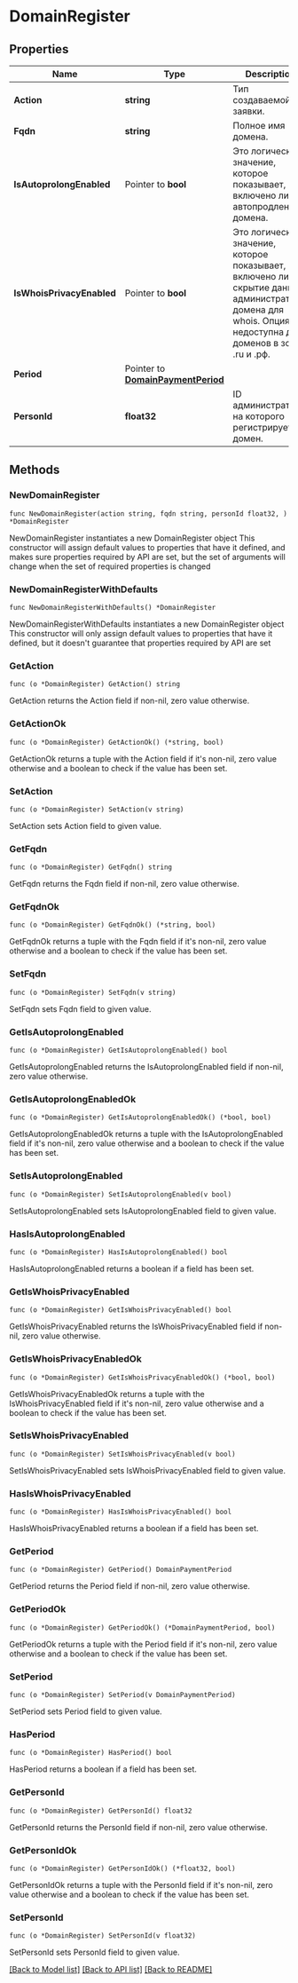 # DomainRegister

## Properties

Name | Type | Description | Notes
------------ | ------------- | ------------- | -------------
**Action** | **string** | Тип создаваемой заявки. | 
**Fqdn** | **string** | Полное имя домена. | 
**IsAutoprolongEnabled** | Pointer to **bool** | Это логическое значение, которое показывает, включено ли автопродление домена. | [optional] 
**IsWhoisPrivacyEnabled** | Pointer to **bool** | Это логическое значение, которое показывает, включено ли скрытие данных администратора домена для whois. Опция недоступна для доменов в зонах .ru и .рф. | [optional] 
**Period** | Pointer to [**DomainPaymentPeriod**](DomainPaymentPeriod.md) |  | [optional] 
**PersonId** | **float32** | ID администратора, на которого регистрируется домен. | 

## Methods

### NewDomainRegister

`func NewDomainRegister(action string, fqdn string, personId float32, ) *DomainRegister`

NewDomainRegister instantiates a new DomainRegister object
This constructor will assign default values to properties that have it defined,
and makes sure properties required by API are set, but the set of arguments
will change when the set of required properties is changed

### NewDomainRegisterWithDefaults

`func NewDomainRegisterWithDefaults() *DomainRegister`

NewDomainRegisterWithDefaults instantiates a new DomainRegister object
This constructor will only assign default values to properties that have it defined,
but it doesn't guarantee that properties required by API are set

### GetAction

`func (o *DomainRegister) GetAction() string`

GetAction returns the Action field if non-nil, zero value otherwise.

### GetActionOk

`func (o *DomainRegister) GetActionOk() (*string, bool)`

GetActionOk returns a tuple with the Action field if it's non-nil, zero value otherwise
and a boolean to check if the value has been set.

### SetAction

`func (o *DomainRegister) SetAction(v string)`

SetAction sets Action field to given value.


### GetFqdn

`func (o *DomainRegister) GetFqdn() string`

GetFqdn returns the Fqdn field if non-nil, zero value otherwise.

### GetFqdnOk

`func (o *DomainRegister) GetFqdnOk() (*string, bool)`

GetFqdnOk returns a tuple with the Fqdn field if it's non-nil, zero value otherwise
and a boolean to check if the value has been set.

### SetFqdn

`func (o *DomainRegister) SetFqdn(v string)`

SetFqdn sets Fqdn field to given value.


### GetIsAutoprolongEnabled

`func (o *DomainRegister) GetIsAutoprolongEnabled() bool`

GetIsAutoprolongEnabled returns the IsAutoprolongEnabled field if non-nil, zero value otherwise.

### GetIsAutoprolongEnabledOk

`func (o *DomainRegister) GetIsAutoprolongEnabledOk() (*bool, bool)`

GetIsAutoprolongEnabledOk returns a tuple with the IsAutoprolongEnabled field if it's non-nil, zero value otherwise
and a boolean to check if the value has been set.

### SetIsAutoprolongEnabled

`func (o *DomainRegister) SetIsAutoprolongEnabled(v bool)`

SetIsAutoprolongEnabled sets IsAutoprolongEnabled field to given value.

### HasIsAutoprolongEnabled

`func (o *DomainRegister) HasIsAutoprolongEnabled() bool`

HasIsAutoprolongEnabled returns a boolean if a field has been set.

### GetIsWhoisPrivacyEnabled

`func (o *DomainRegister) GetIsWhoisPrivacyEnabled() bool`

GetIsWhoisPrivacyEnabled returns the IsWhoisPrivacyEnabled field if non-nil, zero value otherwise.

### GetIsWhoisPrivacyEnabledOk

`func (o *DomainRegister) GetIsWhoisPrivacyEnabledOk() (*bool, bool)`

GetIsWhoisPrivacyEnabledOk returns a tuple with the IsWhoisPrivacyEnabled field if it's non-nil, zero value otherwise
and a boolean to check if the value has been set.

### SetIsWhoisPrivacyEnabled

`func (o *DomainRegister) SetIsWhoisPrivacyEnabled(v bool)`

SetIsWhoisPrivacyEnabled sets IsWhoisPrivacyEnabled field to given value.

### HasIsWhoisPrivacyEnabled

`func (o *DomainRegister) HasIsWhoisPrivacyEnabled() bool`

HasIsWhoisPrivacyEnabled returns a boolean if a field has been set.

### GetPeriod

`func (o *DomainRegister) GetPeriod() DomainPaymentPeriod`

GetPeriod returns the Period field if non-nil, zero value otherwise.

### GetPeriodOk

`func (o *DomainRegister) GetPeriodOk() (*DomainPaymentPeriod, bool)`

GetPeriodOk returns a tuple with the Period field if it's non-nil, zero value otherwise
and a boolean to check if the value has been set.

### SetPeriod

`func (o *DomainRegister) SetPeriod(v DomainPaymentPeriod)`

SetPeriod sets Period field to given value.

### HasPeriod

`func (o *DomainRegister) HasPeriod() bool`

HasPeriod returns a boolean if a field has been set.

### GetPersonId

`func (o *DomainRegister) GetPersonId() float32`

GetPersonId returns the PersonId field if non-nil, zero value otherwise.

### GetPersonIdOk

`func (o *DomainRegister) GetPersonIdOk() (*float32, bool)`

GetPersonIdOk returns a tuple with the PersonId field if it's non-nil, zero value otherwise
and a boolean to check if the value has been set.

### SetPersonId

`func (o *DomainRegister) SetPersonId(v float32)`

SetPersonId sets PersonId field to given value.



[[Back to Model list]](../README.md#documentation-for-models) [[Back to API list]](../README.md#documentation-for-api-endpoints) [[Back to README]](../README.md)


